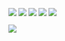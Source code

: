 ![](https://github-profile-summary-cards.vercel.app/api/cards/profile-details?username=hblab-ngocnd&theme=nord_dark)
![](https://github-profile-summary-cards.vercel.app/api/cards/repos-per-language?username=hblab-ngocnd&theme=nord_dark)
![](https://github-profile-summary-cards.vercel.app/api/cards/most-commit-language?username=hblab-ngocnd&theme=nord_dark)
![](https://github-profile-summary-cards.vercel.app/api/cards/stats?username=hblab-ngocnd&theme=nord_dark)
![](https://github-profile-summary-cards.vercel.app/api/cards/productive-time?username=hblab-ngocnd&theme=nord_dark)

<!---
hblab-ngocnd/hblab-ngocnd is a ✨ special ✨ repository because its `README.md` (this file) appears on your GitHub profile.
You can click the Preview link to take a look at your changes.
--->
![](https://komarev.com/ghpvc/?username=hblab-ngocnd)

